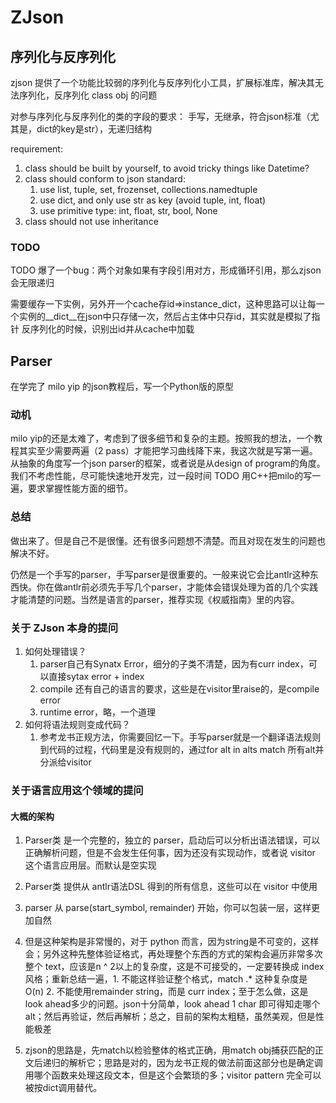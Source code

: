 # ZJson

## 序列化与反序列化
zjson 提供了一个功能比较弱的序列化与反序列化小工具，扩展标准库，解决其无法序列化，反序列化 class obj 的问题

对参与序列化与反序列化的类的字段的要求：
手写，无继承，符合json标准（尤其是，dict的key是str），无递归结构

requirement:
1. class should be built by yourself, to avoid tricky things like Datetime?
2. class should conform to json standard:
    1. use list, tuple, set, frozenset, collections.namedtuple
    2. use dict, and only use str as key (avoid tuple, int, float)
    3. use primitive type: int, float, str, bool, None
3. class should not use inheritance

### TODO
TODO 爆了一个bug：两个对象如果有字段引用对方，形成循环引用，那么zjson会无限递归

需要缓存一下实例，另外开一个cache存id=>instance_dict，这种思路可以让每一个实例的__dict__在json中只存储一次，然后占主体中只存id，其实就是模拟了指针
反序列化的时候，识别出id并从cache中加载

## Parser
在学完了 milo yip 的json教程后，写一个Python版的原型
### 动机
milo yip的还是太难了，考虑到了很多细节和复杂的主题。按照我的想法，一个教程其实至少需要两遍（2 pass）才能把学习曲线降下来，我这次就是写第一遍。
从抽象的角度写一个json parser的框架，或者说是从design of program的角度。我们不考虑性能，尽可能快速地开发完，过一段时间 TODO 用C++把milo的写一遍，要求掌握性能方面的细节。

### 总结

做出来了。但是自己不是很懂。还有很多问题想不清楚。而且对现在发生的问题也解决不好。

仍然是一个手写的parser，手写parser是很重要的。一般来说它会比antlr这种东西快。你在做antlr前必须先手写几个parser，才能体会错误处理为首的几个实践才能清楚的问题。当然是语言的parser，推荐实现《权威指南》里的内容。

### 关于 ZJson 本身的提问

1. 如何处理错误？
   1. parser自己有Synatx Error，细分的子类不清楚，因为有curr index，可以直接sytax error + index
   2. compile 还有自己的语言的要求，这些是在visitor里raise的，是compile error
   3. runtime error，略，一个道理
2. 如何将语法规则变成代码？
   1. 参考龙书正规方法，你需要回忆一下。手写parser就是一个翻译语法规则到代码的过程，代码里是没有规则的，通过for alt in alts match 所有alt并分派给visitor

### 关于语言应用这个领域的提问

#### 大概的架构

1. Parser类 是一个完整的，独立的 parser，启动后可以分析出语法错误，可以正确解析问题，但是不会发生任何事，因为还没有实现动作，或者说 visitor 这个语言应用层。而默认是空实现
2. Parser类 提供从 antlr语法DSL 得到的所有信息，这些可以在 visitor 中使用

3. parser 从 parse(start_symbol, remainder) 开始，你可以包装一层，这样更加自然
4. 但是这种架构是非常慢的，对于 python 而言，因为string是不可变的，这样会；另外这种先整体验证格式，再处理整个东西的方式的架构会遍历非常多次整个 text，应该是n ^ 2以上的复杂度，这是不可接受的，一定要转换成 index 风格；重新总结一遍，1. 不能这样验证整个格式，match .* 这种复杂度是O(n) 2. 不能使用remainder string，而是 curr index；至于怎么做，这是look ahead多少的问题。json十分简单，look ahead 1 char 即可得知走哪个alt；然后再验证，然后再解析；总之，目前的架构太粗糙，虽然美观，但是性能极差
5. zjson的思路是，先match以检验整体的格式正确，用match obj捕获匹配的正文后递归的解析它；思路是对的，因为龙书正规的做法前面这部分也是确定调用哪个函数来处理这段文本，但是这个会繁琐的多；visitor pattern 完全可以被按dict调用替代。

